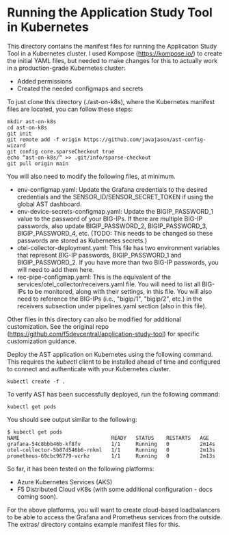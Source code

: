 # Running the Application Study Tool in Kubernetes

This directory contains the manifest files for running the Application Study Tool in a Kubernetes cluster.
I used Kompose (https://kompose.io/) to create the initial YAML files, but needed to make changes for this to actually work in a production-grade Kubernetes cluster:
- Added permissions
- Created the needed configmaps and secrets

To just clone this directory (./ast-on-k8s), where the Kubernetes manifest files are located, you can follow these steps:
```
mkdir ast-on-k8s 
cd ast-on-k8s 
git init 
git remote add -f origin https://github.com/javajason/ast-config-wizard 
git config core.sparseCheckout true 
echo “ast-on-k8s/“ >> .git/info/sparse-checkout 
git pull origin main 
```

You will also need to modify the following files, at minimum.
- env-configmap.yaml:
  Update the Grafana credentials to the desired credentials and the SENSOR_ID/SENSOR_SECRET_TOKEN if using the global AST dashboard.
- env-device-secrets-configmap.yaml:
  Update the BIGIP_PASSWORD_1 value to the password of your BIG-IPs. If there are multiple BIG-IP passwords, also update BIGIP_PASSWORD_2, BIGIP_PASSWORD_3, BIGIP_PASSWORD_4, etc. (TODO: This needs to be changed so these passwords are stored as Kubernetes secrets.)
- otel-collector-deployment.yaml:
  This file has two environment variables that represent BIG-IP passwords, BIGIP_PASSWORD_1 and BIGIP_PASSWORD_2. If you have more than two BIG-IP passwords, you will need to add them here.
- rec-pipe-configmap.yaml:
  This is the equivalent of the services/otel_collector/receivers.yaml file. You will need to list all BIG-IPs to be monitored, along with their settings, in this file. You will also need to reference the BIG-IPs (i.e., "bigip/1", "bigip/2", etc.) in the receivers subsection under pipelines.yaml section (also in this file).

Other files in this directory can also be modified for additional customization. See the original repo (https://github.com/f5devcentral/application-study-tool) for specific customization guidance.

Deploy the AST application on Kubernetes using the following command. This requires the _kubectl_ client to be installed ahead of time and configured to connect and authenticate with your Kubernetes cluster.
```
kubectl create -f .
```

To verify AST has been successfully deployed, run the following command:
```
kubectl get pods
```
You should see output similar to the following:
```
$ kubectl get pods
NAME                              READY   STATUS    RESTARTS   AGE
grafana-54c8bbb46b-kf8fv          1/1     Running   0          2m14s
otel-collector-5b87d546b6-rnkml   1/1     Running   0          2m13s
prometheus-69cbc96779-vcrhz       1/1     Running   0          2m13s
```

So far, it has been tested on the following platforms:
- Azure Kubernetes Services (AKS)
- F5 Distributed Cloud vK8s (with some additional configuration - docs coming soon).

For the above platforms, you will want to create cloud-based loadbalancers to be able to access the Grafana and Prometheus services from the outside. The extras/ directory contains example manifest files for this.
